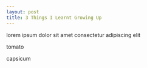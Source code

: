 ```yaml
---
layout: post
title: 3 Things I Learnt Growing Up
---
```

lorem ipsum dolor sit amet consectetur adipiscing elit

tomato

capsicum